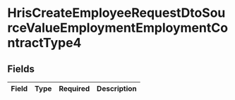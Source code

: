 # HrisCreateEmployeeRequestDtoSourceValueEmploymentEmploymentContractType4


## Fields

| Field       | Type        | Required    | Description |
| ----------- | ----------- | ----------- | ----------- |
